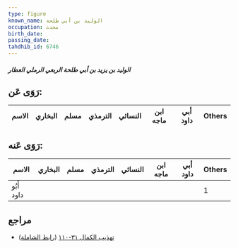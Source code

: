 ```yaml
---
type: figure
known_name: الوليد بن أبي طلحة
occupation: محدث
birth_date:
passing_date:
tahdhib_id: 6746
---
```

##### الوليد بن يزيد بن أبي طلحة الربعي الرملي العطار

## رَوَى عَن:
| الاسم | البخاري | مسلم | الترمذي | النسائي | ابن ماجه | أبي داود | Others |
| ----- | ------- | ---- | ------- | ------- | -------- | -------- | ------ |
## رَوَى عَنه:
| الاسم      | البخاري | مسلم | الترمذي | النسائي | ابن ماجه | أبي داود | Others |
| ---------- | ------- | ---- | ------- | ------- | -------- | -------- | ------ |
| أَبُو داود |         |      |         |         |          |          | 1      |
## مراجع
- [تهذيب الكمال ٣١-١١٠](obsidian://open?vault=Tahdhib-al-Kamal&file=Figures/٦٧٤٦-الوليد%20بن%20يزيد%20بن%20أبي%20طلحة%20الربعي%20الرملي%20العطار) ([رابط الشاملة](https://shamela.ws/book/3722/16658))